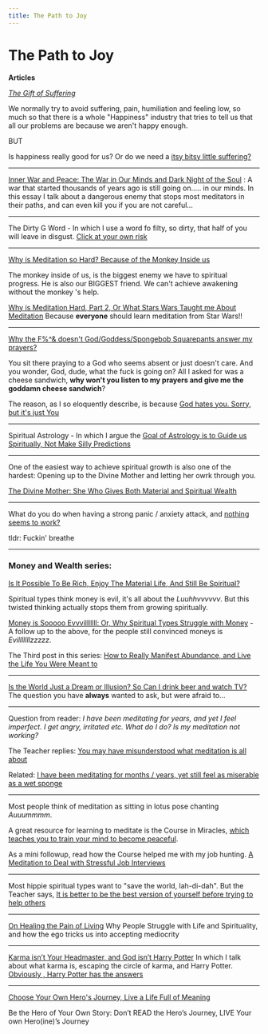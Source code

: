 ```yaml
---
title: The Path to Joy
---
```


# The Path to Joy



**Articles**




[*The Gift of Suffering*](/Gift-of-suffering) 

We normally try to avoid suffering, pain, humiliation and feeling low, so much so that there is a whole "Happiness" industry that tries to tell us that all our problems are because we aren't happy enough. 

BUT

Is happiness really good for us? Or do we need a [itsy bitsy little suffering?](/Gift-of-suffering)


---

[Inner War and Peace: The War in Our Minds and Dark Night of the Soul](/hidden-message-gita-dark-night-soul) : A war that started thousands of years ago is still going on..... in our minds. In this essay I talk about a dangerous enemy that stops most meditators in their paths, and can even kill you if you are not careful...

---

The Dirty G Word - In which I use a word fo filty, so dirty, that half of you will leave in disgust. [Click at your own risk](/dirty-g-word)

---



[Why is Meditation so Hard? Because of the Monkey Inside us](/chimp-inside-us)

 The monkey inside of us, is the biggest enemy we have to spiritual progress. He is also our BIGGEST friend. We can't achieve awakening without the monkey 's help.
 
 [Why is Meditation Hard, Part 2, Or What Stars Wars Taught me About Meditation](/meditation-star-wars)  Because **everyone** should learn meditation from Star Wars!!



---

[Why the F%^& doesn't God/Goddess/Spongebob Squarepants answer my prayers?](/why-the-f-doesnt-god-answer-prayers)

You sit there praying to a God who seems absent or just doesn't care. And you wonder, God, dude, what the fuck is going on? All I asked for was a cheese sandwich, **why won't you listen to my prayers and give me the goddamn cheese sandwich**?

The reason, as I so eloquently describe, is because [God hates you. Sorry, but it's just You](/why-the-f-doesnt-god-answer-prayers)

---

Spiritual Astrology - In which I argue the [ Goal of Astrology is to Guide us Spiritually, Not Make Silly Predictions](/astrology)

---

One of the easiest way to achieve spiritual growth is also one of the hardest: Opening up to the Divine Mother and letting her owrk through you.

[The Divine Mother: She Who Gives Both Material and Spiritual Wealth](/mother)


---


What do you do when having a strong panic / anxiety attack, and [nothing seems to work?](/what-to-do-when-life-seems-hopeless)

tldr: Fuckin' breathe

---

### Money and Wealth series: 

[Is It Possible To Be Rich, Enjoy The Material Life, And Still Be Spiritual?](money-spiritual-life)



Spiritual types think money is evil, it's all about the *Luuhhvvvvvv*. But this twisted thinking actually stops them from growing spiritually.



[Money is Sooooo Evvvilllllll: Or, Why Spiritual Types Struggle with Money](/money-so-evil) - A follow up to the above, for the people still convinced moneys is *Evilllllllzzzzz*. 


The Third post in this series:  [How to Really Manifest Abundance, and Live the Life You Were Meant to](/manifest-abundance)

---



[Is the World Just a Dream or Illusion? So Can I drink beer and watch TV?](/world-dream) The question you have **always** wanted to ask, but were afraid to...

---

Question from reader: *I have been meditating for years, and yet I feel imperfect. I get angry, irritated etc. What do I do? Is my meditation not working?*

The Teacher replies: [You may have misunderstood what meditation is all about](/forgive-yourself)

Related: [I have been meditating for months / years, yet still feel as miserable as a wet sponge](/meditating-still-not-happy)

----



Most people think of meditation as sitting in lotus pose chanting *Auuummmm*. 

A great resource for learning to meditate is the Course in Miracles, [which teaches you to train your mind to become peaceful](/course-in-miracles).



As a mini followup, read how the Course helped me with my job hunting. [A Meditation to Deal with Stressful Job Interviews](/Interviewing-Spiritually)

---

Most hippie spiritual types want to "save the world, lah-di-dah". But the Teacher says, [It is better to be the best version of yourself before trying to help others](/divine-prefer-you-be-best)

---

[On Healing the Pain of Living](/heal-pain-living) Why People Struggle with Life and Spirituality, and how the ego tricks us into accepting mediocrity

---

[Karma isn’t Your Headmaster, and God isn’t Harry Potter](/what-is-karma) In which I talk about what karma is, escaping the circle of karma, and Harry Potter. [Obviously , Harry Potter has the answers](/what-is-karma)

---


[Choose Your Own Hero's Journey, Live a Life Full of Meaning](/heros-journey)

Be the Hero of Your Own Story: Don’t READ the Hero’s Journey, LIVE Your own Hero(ine)’s Journey
